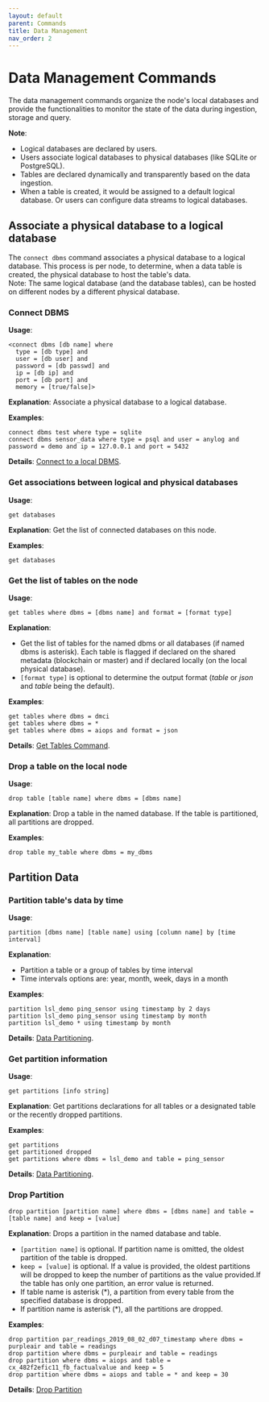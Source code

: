 ```yaml
---
layout: default
parent: Commands
title: Data Management
nav_order: 2
---
```

# Data Management Commands

The data management commands organize the node's local databases and provide the functionalities to monitor the state of the
data during ingestion, storage and query.

**Note**:
* Logical databases are declared by users.
* Users associate logical databases to physical databases (like SQLite or PostgreSQL).
* Tables are declared dynamically and transparently based on the data ingestion.
* When a table is created, it would be assigned to a default logical database. Or users can configure data streams to logical databases.

## Associate a physical database to a logical database
The <code class="language-anylog">connect dbms</code> command associates a physical database to a logical database. This 
process is per node, to determine, when a data table is created, the physical database to host the table's data.  
Note: The same logical database (and the database tables), can be hosted on different nodes by a different physical database.

### Connect DBMS
**Usage**:
<pre class="code-frame"><code class="language-anylog">&lt;connect dbms [db name] where 
  type = [db type] and 
  user = [db user] and 
  password = [db passwd] and 
  ip = [db ip] and 
  port = [db port] and 
  memory = [true/false]&gt;
</code></pre>

**Explanation**: Associate a physical database to a logical database.

**Examples**:
<pre class="code-frame"><code class="language-anylog">connect dbms test where type = sqlite
connect dbms sensor_data where type = psql and user = anylog and password = demo and ip = 127.0.0.1 and port = 5432
</code></pre>

**Details**: [Connect to a local DBMS](https://github.com/AnyLog-co/documentation/blob/master/sql%20setup.md#connecting-to-a-local-database).

### Get associations between logical and physical databases

**Usage**:
<pre class="code-frame"><code class="language-anylog">get databases</code></pre>

**Explanation**: Get the list of connected databases on this node.

**Examples**:
<pre class="code-frame"><code class="language-anylog">get databases</code></pre>

### Get the list of tables on the node
**Usage**:
<pre class="code-frame"><code class="language-anylog">get tables where dbms = [dbms name] and format = [format type]</code></pre>

**Explanation**:
* Get the list of tables for the named dbms or all databases (if named dbms is asterisk). Each table is flagged if declared on the shared metadata (blockchain or master) 
  and if declared locally (on the local physical database).  
* <code class="language-anylog">[format type]</code> is optional to determine the output format (*table* or *json* and *table* being the default).

**Examples**:
<pre class="code-frame"><code class="language-anylog">get tables where dbms = dmci
get tables where dbms = *
get tables where dbms = aiops and format = json
</code></pre>

**Details**: [Get Tables Command](https://github.com/AnyLog-co/documentation/blob/master/sql%20setup.md#the-get-tables-command).

### Drop a table on the local node

**Usage**:
<pre class="code-frame"><code class="language-anylog">drop table [table name] where dbms = [dbms name]</code></pre>

**Explanation**: Drop a table in the named database. If the table is partitioned, all partitions are dropped.

**Examples**:
<pre class="code-frame"><code class="language-anylog">drop table my_table where dbms = my_dbms</code></pre>


## Partition Data

### Partition table's data by time
**Usage**:
<pre class="code-frame"><code class="language-anylog">partition [dbms name] [table name] using [column name] by [time interval]</code></pre>

**Explanation**: 
* Partition a table or a group of tables by time interval
* Time intervals options are: year, month, week, days in a month

**Examples**:
<pre class="code-frame"><code class="language-anylog">partition lsl_demo ping_sensor using timestamp by 2 days
partition lsl_demo ping_sensor using timestamp by month
partition lsl_demo * using timestamp by month</code></pre>

**Details**: [Data Partitioning](https://github.com/AnyLog-co/documentation/blob/master/anylog%20commands.md#partition-command).

### Get partition information
**Usage**:
<pre class="code-frame"><code class="language-anylog">get partitions [info string]</code></pre>

**Explanation**: Get partitions declarations for all tables or a designated table or the recently dropped partitions.

**Examples**:
<pre class="code-frame"><code class="language-anylog">get partitions
get partitioned dropped
get partitions where dbms = lsl_demo and table = ping_sensor
</code></pre>

**Details**: [Data Partitioning](https://github.com/AnyLog-co/documentation/blob/master/anylog%20commands.md#partition-command).

### Drop Partition

<pre class="code-frame"><code class="language-anylog">drop partition [partition name] where dbms = [dbms name] and table = [table name] and keep = [value]</code></pre>

**Explanation**: Drops a partition in the named database and table.
* <code class="language-anylog">[partition name]</code> is optional. If partition name is omitted, the oldest partition of the table is dropped.
* <code class="language-anylog">keep = [value]</code> is optional. If a value is provided, the oldest partitions will be dropped to keep the number of partitions 
  as the value provided.If the table has only one partition, an error value is returned.
* If table name is asterisk (*), a partition from every table from the specified database is dropped.
* If partition name is asterisk (*), all the partitions are dropped.

**Examples**:
<pre class="code-frame"><code class="language-anylog">drop partition par_readings_2019_08_02_d07_timestamp where dbms = purpleair and table = readings
drop partition where dbms = purpleair and table = readings
drop partition where dbms = aiops and table = cx_482f2efic11_fb_factualvalue and keep = 5
drop partition where dbms = aiops and table = * and keep = 30
</code></pre>

**Details**: [Drop Partition](https://github.com/AnyLog-co/documentation/blob/master/anylog%20commands.md#drop-partition-command)
